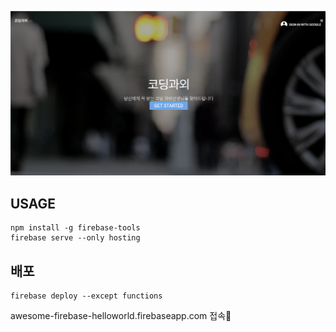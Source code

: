 ![main](index.png)
## USAGE
```
npm install -g firebase-tools
firebase serve --only hosting
```

## 배포
```
firebase deploy --except functions
```
awesome-firebase-helloworld.firebaseapp.com 접속


